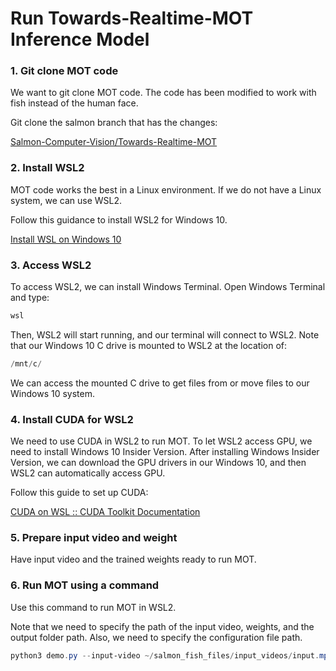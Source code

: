 # Run Towards-Realtime-MOT Inference Model

### 1. Git clone MOT code

We want to git clone MOT code. The code has been modified to work with fish instead of the human face.

Git clone the salmon branch that has the changes:

[Salmon-Computer-Vision/Towards-Realtime-MOT](https://github.com/Salmon-Computer-Vision/Towards-Realtime-MOT/tree/salmon)

### 2. Install WSL2

MOT code works the best in a Linux environment. If we do not have a Linux system, we can use WSL2.

Follow this guidance to install WSL2 for Windows 10.

[Install WSL on Windows 10](https://docs.microsoft.com/en-us/windows/wsl/install-win10)

### 3. Access WSL2

To access WSL2, we can install Windows Terminal. Open Windows Terminal and type:

```powershell
wsl
```

Then, WSL2 will start running, and our terminal will connect to WSL2. Note that our Windows 10 C drive is mounted to WSL2 at the location of:

```powershell
/mnt/c/
```

We can access the mounted C drive to get files from or move files to our Windows 10 system.

### 4. Install CUDA for WSL2

We need to use CUDA in WSL2 to run MOT. To let WSL2 access GPU, we need to install Windows 10 Insider Version. After installing Windows Insider Version, we can download the GPU drivers in our Windows 10, and then WSL2 can automatically access GPU. 

Follow this guide to set up CUDA:

[CUDA on WSL :: CUDA Toolkit Documentation](https://docs.nvidia.com/cuda/wsl-user-guide/index.html)

### 5. Prepare input video and weight

Have input video and the trained weights ready to run MOT.

### 6. Run MOT using a command

Use this command to run MOT in WSL2.

Note that we need to specify the path of the input video, weights, and the output folder path. Also, we need to specify the configuration file path.

```powershell
python3 demo.py --input-video ~/salmon_fish_files/input_videos/input.mp4 --weights ~/salmon_fish_files/weights/latest.pt --output-format video --output-root ~/salmon_fish_files/output/ --cfg cfg/yolov3.cfg
```
